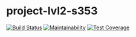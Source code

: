 # project-lvl2-s353

[![Build Status](https://travis-ci.com/rexemtoxa/project-lvl2-s353.svg?branch=master)](https://travis-ci.com/rexemtoxa/project-lvl2-s353)
[![Maintainability](https://api.codeclimate.com/v1/badges/5dc770f1a9a86035a9ca/maintainability)](https://codeclimate.com/github/rexemtoxa/project-lvl2-s353/maintainability)
[![Test Coverage](https://api.codeclimate.com/v1/badges/5dc770f1a9a86035a9ca/test_coverage)](https://codeclimate.com/github/rexemtoxa/project-lvl2-s353/test_coverage)
